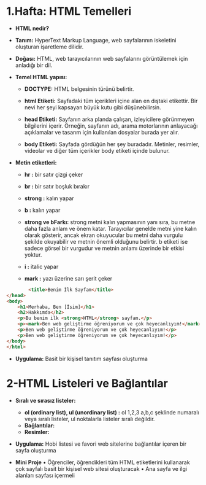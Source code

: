 # 1.Hafta: HTML Temelleri

- **HTML nedir?**

- **Tanım:** HyperText Markup Language, web sayfalarının iskeletini oluşturan işaretleme dilidir.
- **Doğası:** HTML, web tarayıcılarının web sayfalarını görüntülemek için anladığı bir dil.

- **Temel HTML yapısı:** 
    - **DOCTYPE:** HTML belgesinin türünü belirtir.
  
    - **html Etiketi:** Sayfadaki tüm içerikleri içine alan en dıştaki etikettir. Bir nevi her şeyi kapsayan büyük kutu gibi düşünebilirsin.
  
    - **head Etiketi:** Sayfanın arka planda çalışan, izleyicilere görünmeyen bilgilerini içerir. Örneğin, sayfanın adı, arama motorlarının anlayacağı açıklamalar ve tasarım için kullanılan dosyalar burada yer alır.

    - **body Etiketi:** Sayfada gördüğün her şey buradadır. Metinler, resimler, videolar ve diğer tüm içerikler body etiketi içinde bulunur.

- **Metin etiketleri:**
    - **hr :** bir satır çizgi çeker

    - **br :** bir satır boşluk bırakır

    - **strong :** kalın yapar

    - **b :** kalın yapar

   - **strong ve bFarkı:** strong metni kalın yapmasının yanı sıra, bu metne daha fazla anlam ve önem katar. Tarayıcılar genelde metni yine kalın olarak gösterir, ancak ekran okuyucular bu metni daha vurgulu şekilde okuyabilir ve metnin önemli olduğunu belirtir. b etiketi ise sadece görsel bir vurgudur ve metnin anlamı üzerinde bir etkisi yoktur.

    - **i :** italic yapar

    - **mark :**  yazı üzerine sarı şerit çeker

```html
        <title>Benim İlk Sayfam</title>
</head>
<body>
    <h1>Merhaba, Ben [İsim]</h1>
    <h2>Hakkımda</h2>
    <p>Bu benim ilk <strong>HTML</strong> sayfam.</p>
    <p><mark>Ben web geliştirme öğreniyorum ve çok heyecanlıyım!</mark></p>
    <p>Ben web geliştirme öğreniyorum ve çok heyecanlıyım!</p>
    <p>Ben web geliştirme öğreniyorum ve çok heyecanlıyım!</p>
</body>
</html>
 ```
- **Uygulama:** Basit bir kişisel tanıtım sayfası oluşturma

# 2-HTML Listeleri ve Bağlantılar

- **Sıralı ve sırasız listeler:**
    - **ol (ordinary list), ul (unordinary list) :** ol 1,2,3 a,b,c şeklinde numaralı veya sıralı listeler, ul noktalarla listeler sıralı değildir.
    - **Bağlantılar:** 
    - **Resimler:**  
- **Uygulama:** Hobi listesi ve favori web sitelerine bağlantılar içeren bir sayfa oluşturma

- **Mini Proje**
•	Öğrenciler, öğrendikleri tüm HTML etiketlerini kullanarak çok sayfalı basit bir kişisel web sitesi oluşturacak
•	Ana sayfa  ve ilgi alanları sayfası içermeli
